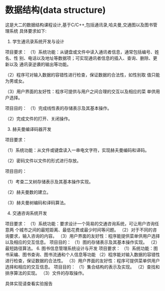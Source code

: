 # 数据结构(data structure)
这是大二的数据结构课程设计,基于C/C++,包括通讯录,哈夫曼,交通图以及图书管理系统
具体要求如下:

1. 学生通讯录系统开发与设计
   
项目要求：
（1）系统功能：从键盘或文件中读入通讯者信息，通常包括编号、姓名、性
别、电话以及地址等数据项；可实现通讯者信息的插入、查询、删除、更新以及
通讯录逆袭的输出等功能。

（2）程序可对输入数据的容错性进行检查，保证数据的合法性，如性别取
值只能为男或女。

（3）用户界面的友好性：程序可提供与用户之间合理的交互以及相应的菜
单供用户选择。

项目目的：
（1）完成线性表的存储表示及其基本操作。

（2）完成文件的打开、关闭操作。

3. 赫夫曼编译码器开发

项目要求：

（1）系统功能：从文件或键盘读入一串电文字符，实现赫夫曼编码和译码。

（2）密码文件以文件的形式进行存放。

项目目的：

（1）考查二叉树存储表示及其基本操作实现。

（2）赫夫曼数的建立。

（3）赫夫曼树编码和译码算法。

4. 交通咨询系统开发
   
项目要求：
（1）系统功能：要求设计一个简易的交通咨询系统，可让用户咨询任意两
个城市之间的最短距离、最低花费或最少时间等问题。
（2）对于不同的咨询要求，输入咨询的内容。
（3）用户界面的友好性：程序能提供菜单供用户选择以及相应的交互信息。
项目目的：
（1）图的存储表示及其基本操作实现。
（2）最短路径算法。
6. 图书信息管理系统设计与开发
项目要求：
（1）系统功能：图书采编、图书查询、图书流通和个人信息等功能
（2）程序能对输入数据的容错性进行检查，保证数据的合法性。
（3）用户界面的友好性：程序可提供菜单供用户选择和相应的交互信息。
项目目的：
（1）集合结构的表示及实现。
（2）查找和排序算法的实现。
（3）文件的存取操作。

具体实现请查看实验报告
